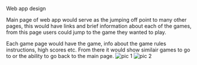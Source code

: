 Web app design

Main page of web app would serve as the jumping off point to many other pages, this would have links and brief information about each of the games, from this page users could jump to the game they wanted to play. 

Each game page would have the game, info about the game rules instructions, high scores etc. From there it would show similair games to go to or the ability to go back to the main page.
![pic 1](https://user-images.githubusercontent.com/97048406/148143975-73599677-93d3-443d-9aff-eb3c54048a2e.jpg)
![pic 2](https://user-images.githubusercontent.com/97048406/148143986-c5405605-3bba-4131-96f3-b6c47d619a1d.jpg)
